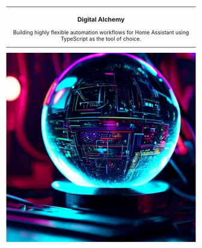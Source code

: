 
---

<div align='center'>
   <h3>Digital Alchemy</h3>
   <p>
     Building highly flexible automation workflows for Home Assistant using TypeScript as the tool of choice. 
   </p>
</div>

---

<div align='center'>
  <a href="https://docs.digital-alchemy.app/" title="Digital Alchemy">
    <img src="https://raw.githubusercontent.com/Digital-Alchemy-TS/.github/main/profile/digital-alchemy-github-banner.png" alt="Largely displayed logo of Digital Alchemy">
  </a>
</div>

